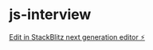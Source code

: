 # js-interview

[Edit in StackBlitz next generation editor ⚡️](https://stackblitz.com/~/github.com/parvez-tm/js-interview)